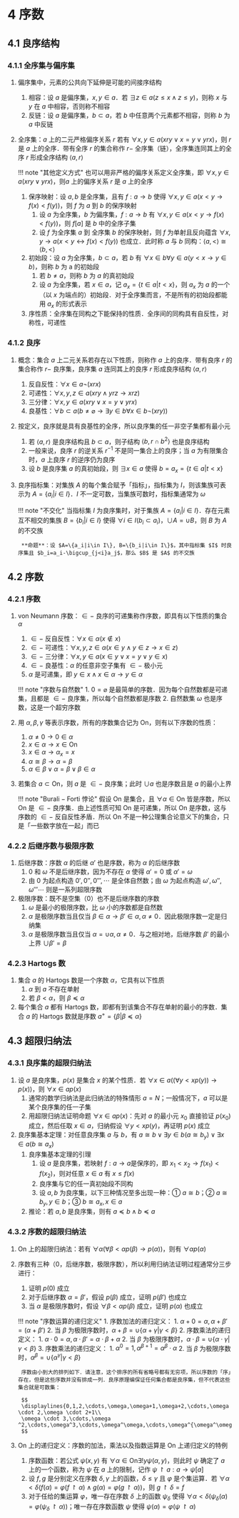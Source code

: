 # 4 序数

## 4.1 良序结构
### 4.1.1 全序集与偏序集
1. 偏序集中，元素的公共向下延伸是可能的间接序结构
    1. 相容：设 $a$ 是偏序集，$x,y\in a$．若 $\exists z\in a(z\leqslant x\wedge z\leqslant y)$，则称 $x$ 与 $y$ 在 $a$ 中相容，否则称不相容
    2. 反链：设 $a$ 是偏序集，$b\subset a$，若 $b$ 中任意两个元素都不相容，则称 $b$ 为 $a$ 中反链
2. 全序集：$a$ 上的二元严格偏序关系 $r$ 若有 $\forall x,y\in a(xry\vee x=y\vee yrx)$，则 $r$ 是 $a$ 上的全序．带有全序 $r$ 的集合称作 $r-$ 全序集（链），全序集连同其上的全序 $r$ 形成全序结构 $\left< a,r\right>$

    !!! note "其他定义方式"
        也可以用非严格的偏序关系定义全序集，即 $\forall x,y\in a(xry\vee yrx)$，则$a$ 上的偏序关系 $r$ 是 $a$ 上的全序

    1. 保序映射：设 $a,b$ 是全序集，且有 $f:a\to b$ 使得 $\forall x,y\in a(x<y\to f(x)<f(y))$，则 $f$ 为 $a$ 到 $b$ 的保序映射
        1. 设 $a$ 为全序集，$b$ 为偏序集，$f:a\to b$ 有 $\forall x,y\in a(x<y\to f(x)<f(y))$，则 $f[a]$ 是 $b$ 中的全序子集
        2. 设 $f$ 为全序集 $a$ 到 全序集 $b$ 的保序映射，则 $f$ 为单射且反向蕴含 $\forall x,y\to a(x<y\leftrightarrow f(x)<f(y))$ 也成立．此时称 $a$ 与 $b$ 同构：$\left< a,<\right> \cong \left< b,< \right>$
    2. 初始段：设 $a$ 为全序集，$b\subset a$，若 $b$ 有 $\forall x\in b\forall y\in a(y<x\to y\in b)$，则称 $b$ 为 a 的初始段
        1. 若 $b\neq a$，则称 $b$ 为 $a$ 的真初始段
        2. 设 $a$ 为全序集，若 $x\in a$，记 $a_x=\{ t\in a|t<x\}$，则 $a_x$ 为 $a$ 的一个（以 $x$ 为端点的）初始段．对于全序集而言，不是所有的初始段都能用 $a_x$ 的形式表示
    3. 序性质：全序集在同构之下能保持的性质．全序间的同构具有自反性，对称性，可递性

### 4.1.2 良序
1. 概念：集合 $a$ 上二元关系若存在以下性质，则称作 $a$ 上的良序．带有良序 $r$ 的集合称作 $r-$ 良序集，良序集 $a$ 连同其上的良序 $r$ 形成良序结构 $\left< a,r \right>$
    1. 反自反性：$\forall x\in a\neg (xrx)$
    2. 可递性：$\forall x,y,z\in a(xry\wedge yrz\to xrz)$
    3. 三分律：$\forall x,y\in a(xry\vee x=y\vee yrx)$
    4. 良基性：$\forall b\subset a(b\neq \varnothing \to \exists y\in b\forall x\in b\neg (xry))$

2. 按定义，良序就是具有良基性的全序，所以良序集的任一非空子集都有最小元
    1. 若 $\left< a,r\right>$ 是良序结构且 $b\subset a$，则子结构 $\left< b,r \cap b^2\right>$ 也是良序结构
    2. 一般来说，良序 $r$ 的逆关系 $r^{-1}$ 不是同一集合上的良序；当 $a$ 为有限集合时，$a$ 上良序 $r$ 的逆序仍为良序
    3. 设 $b$ 是良序集 $a$ 的真初始段，则 $\exists x\in a$ 使得 $b=a_x=\{t\in a|t<x\}$
3. 良序指标集：对集族 $A$ 的每个集合赋予「指标」，指标集为 $I$，则该集族可表示为 $A=\{a_i|i\in I\}$．$I$ 不一定可数，当集族可数时，指标集通常为 $\omega$

    !!! note "不交化"
        当指标集 $I$ 为良序集时，对于集族 $A=\{a_i|i\in I\}$．存在元素互不相交的集族 $B=\{b_i|i\in I\}$ 使得 $\forall i\in I(b_i\subset a_i)$，$\cup A=\cup B$，则 $B$ 为 $A$ 的不交族

        **命题**：设 $A=\{a_i|i\in I\}, B=\{b_i|i\in I\}$，其中指标集 $I$ 时良序集且 $b_i=a_i-\bigcup_{j<i}a_j$，那么 $B$ 是 $A$ 的不交族

## 4.2 序数
### 4.2.1 序数
1. $\mathrm{von\ Neumann}$ 序数：$\in -$ 良序的可递集称作序数，即具有以下性质的集合 $\alpha$
    1. $\in -$ 反自反性：$\forall x\in \alpha (x\notin x)$
    2. $\in -$ 可递性：$\forall x,y,z\in \alpha(x\in y\wedge y\in z\to x\in z)$
    3. $\in -$ 三分律：$\forall x,y\in a(x\in y\vee x=y\vee y\in x)$
    4. $\in -$ 良基性：$\alpha$ 的任意非空子集有 $\in -$ 极小元
    5. $\alpha$ 是可递集，即 $y\in x\wedge x\in \alpha \to y\in \alpha$

    !!! note "序数与自然数"
        1. $0=\varnothing$ 是最简单的序数．因为每个自然数都是可递集，且都是 $\in -$ 良序集，所以每个自然数都是序数
        2. 自然数集 $\omega$ 也是序数，这是一个超穷序数

2. 用 $\alpha ,\beta ,\gamma$ 等表示序数，所有的序数集合记为 $\mathrm{On}$，则有以下序数的性质：
    1. $\alpha \neq 0\to 0\in \alpha$
    2. $x\in \alpha \to x\in \mathrm{On}$
    3. $x\in \alpha \to \alpha _x=x$
    4. $\alpha \cong \beta \to \alpha =\beta$
    5. $\alpha \in \beta \vee \alpha =\beta \vee \beta \in \alpha$
3. 若集合 $a\subset \mathrm{On}$，则 $a$ 是 $\in -$ 良序集；此时 $\cup a$ 也是序数且是 $a$ 的最小上界

    !!! note "$\mathrm{Burali-Forti}$ 悖论"
        假设 $\mathrm{On}$ 是集合，且 $\forall \alpha \in \mathrm{On}$ 皆是序数，所以 $\mathrm{On}$ 是 $\in -$ 良序集．由上述性质可知 $\mathrm{On}$ 是可递集，所以 $\mathrm{On}$ 是序数，这与序数的 $\in -$ 反自反性矛盾．所以 $\mathrm{On}$ 不是一种公理集合论意义下的集合，只是「一些数字放在一起」而已

### 4.2.2 后继序数与极限序数
1. 后继序数：序数 $\alpha$ 的后继 $\alpha '$ 也是序数，称为 $\alpha$ 的后继序数
    1. $0$ 和 $\omega$ 不是后继序数，因为不存在 $\alpha$ 使得 $\alpha'=0$ 或 $\alpha '=\omega$
    2. 由 $0$ 为起点构造 $0',0'',0''',\cdots$ 是全体自然数；由 $\omega$ 为起点构造 $\omega',\omega'',\omega'''\cdots$ 则是一系列超限序数
2. 极限序数：既不是空集（$0$）也不是后继序数的序数
    1. $\omega$ 是最小的极限序数，比 $\omega$ 小的序数都是自然数
    2. $\alpha$ 是极限序数当且仅当 $\beta \in \alpha \to \beta '\in \alpha ,\alpha \neq 0$．因此极限序数一定是归纳集
    3. $\alpha$ 是极限序数当且仅当 $\alpha =\cup \alpha ,\alpha \neq 0$．与之相对地，后继序数 $\beta'$ 的最小上界 $\cup \beta '=\beta$

### 4.2.3 Hartogs 数
1. 集合 $a$ 的 $\mathrm{Hartogs}$ 数是一个序数 $\alpha$，它具有以下性质
    1. $\alpha$ 到 $a$ 不存在单射
    2. 若 $\beta<\alpha$，则 $\beta \preccurlyeq \alpha$
2. 每个集合 $a$ 都有 $\mathrm{Hartogs}$ 数，即都有到该集合不存在单射的最小的序数．集合 $a$ 的 $\mathrm{Hartogs}$ 数就是序数 $a^+=\{\beta|\beta \preccurlyeq \alpha\}$

## 4.3 超限归纳法
### 4.3.1 良序集的超限归纳法
1. 设 $a$ 是良序集，$p(x)$ 是集合 $x$ 的某个性质．若 $\forall x\in a((\forall y<xp(y))\to p(x))$，则 $\forall x\in ap(x)$
    1. 通常的数学归纳法是此归纳法的特殊情形 $a=N$；一般情况下，$a$ 可以是某个良序集的任一子集
    2. 用超限归纳法证明命题 $\forall x\in ap(x)$：先对 $a$ 的最小元 $x_0$ 直接验证 $p(x_0)$ 成立，然后任取 $x\in a$，归纳假设 $\forall y<xp(y)$，再证明 $p(x)$ 成立
2. 良序集基本定理：对任意良序集 $a$ 与 $b$，有 $a\cong b\vee \exists y\in b(a\cong b_y)\vee \exists x\in a(b\cong a_x)$
    1. 良序集基本定理的引理
        1. 设 $a$ 是良序集，若映射 $f:a\to a$是保序的，即 $x_1<x_2\to f(x_1)<f(x_2)$，则对任意 $x\in a$ 有 $x\leqslant f(x)$
        2. 良序集与它的任一真初始段不同构
        3. 设 $a,b$ 为良序集，以下三种情况至多出现一种：① $a\cong b$；② $a\cong b_y, y\in b$；③ $b\cong a_x, x\in a$
    2. 推论：若 $a,b$ 是良序集，则有 $a\preccurlyeq b\wedge b\preccurlyeq a$

### 4.3.2 序数的超限归纳法
1. $\mathrm{On}$ 上的超限归纳法：若有 $\forall \alpha (\forall \beta <\alpha p(\beta)\to p(\alpha))$，则有 $\forall \alpha p(\alpha)$
2. 序数有三种（$0$，后继序数，极限序数），所以利用归纳法证明过程通常分三步进行：
    1. 证明 $p(0)$ 成立
    2. 对于后继序数 $\alpha =\beta'$，假设 $p(\beta)$ 成立，证明 $p(\beta')$ 也成立
    3. 当 $\alpha$ 是极限序数时，假设 $\forall \beta <\alpha p(\beta)$ 成立，证明 $p(\alpha)$ 也成立

    !!! note "序数运算的递归定义"
        1. 序数加法的递归定义：
            1. $\alpha +0=\alpha,\alpha +\beta'=(\alpha +\beta')$
            2. 当 $\beta$ 为极限序数时，$\alpha +\beta =\cup \{\alpha +\gamma |\gamma <\beta\}$
        2. 序数乘法的递归定义：
            1. $\alpha \cdot 0=\alpha,\alpha \cdot \beta'=\alpha \cdot \beta +\alpha$
            2. 当 $\beta$ 为极限序数时，$\alpha \cdot \beta =\cup \{\alpha \cdot \gamma |\gamma <\beta\}$
        3. 序数乘法的递归定义：
            1. $\alpha ^0=1,\alpha^{\beta +1}=\alpha ^\beta \cdot \alpha$
            2. 当 $\beta$ 为极限序数时，$\alpha ^\beta =\cup \{\alpha ^\gamma |\gamma <\beta \}$

        序数由小到大的排列如下．请注意，这个排序的所有省略号都有无穷项，所以序数的「序」存在，但是这些序数并没有排成一列．良序原理编保证任何集合都是良序集，但不代表这些集合就是可数集：

        $$
        \displaylines{0,1,2,\cdots,\omega,\omega+1,\omega+2,\cdots,\omega \cdot 2,\omega \cdot 2+1\\
        \omega \cdot 3,\cdots,\omega ^2,\cdots,\omega^3,\cdots,\omega^\omega,\cdots,\omega^{\omega^\omega},\cdots}
        $$

3. $\mathrm{On}$ 上的递归定义：序数的加法，乘法以及指数运算是 $\mathrm{On}$ 上递归定义的特例
    1. 序数函数：若公式 $\psi(x,y)$ 有 $\forall \alpha \in\mathrm{On}\exists!y\psi(\alpha,y)$，则此时 $\psi$ 确定了 $a$ 上的一个函数，称为 $\psi$ 在 $a$ 上的限制，记作 $\psi \upharpoonright a:a\to \psi[a]$
    2. 设 $f,g$ 是分别定义在序数 $\delta,\gamma$ 上的函数，$\delta \leqslant \gamma$ 且 $\varphi$ 是个集运算．若 $\forall \alpha<\delta(f(\alpha)=\varphi(f\upharpoonright \alpha)\wedge g(\alpha)=\varphi(g\upharpoonright \alpha))$，则 $g\upharpoonright \delta=f$
    3. 对于任给的集运算 $\varphi$，唯一存在序数 $\delta$ 上的函数 $\psi_\delta$ 使得 $\forall \alpha <\delta(\psi_\delta(\alpha)=\varphi(\psi_\delta \upharpoonright \alpha))$；唯一存在序数函数 $\psi$ 使得 $\psi(\alpha)=\varphi(\psi \upharpoonright \alpha)$
